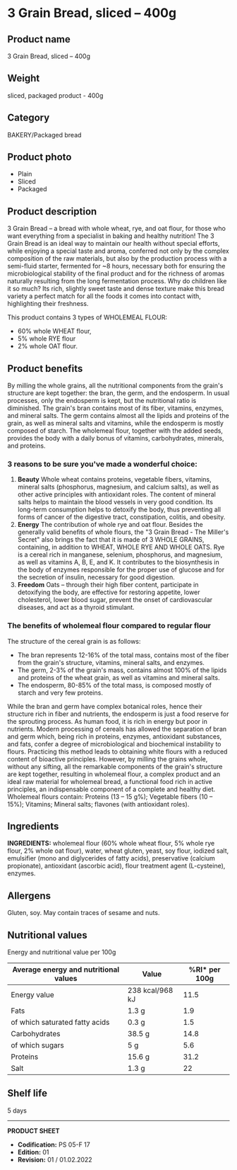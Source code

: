 # 3 Grain Bread, sliced – 400g

## Product name
3 Grain Bread, sliced – 400g

## Weight
sliced, packaged product - 400g

## Category
BAKERY/Packaged bread

## Product photo
- Plain
- Sliced
- Packaged

## Product description
3 Grain Bread – a bread with whole wheat, rye, and oat flour, for those who want everything from a specialist in baking and healthy nutrition! The 3 Grain Bread is an ideal way to maintain our health without special efforts, while enjoying a special taste and aroma, conferred not only by the complex composition of the raw materials, but also by the production process with a semi-fluid starter, fermented for ~8 hours, necessary both for ensuring the microbiological stability of the final product and for the richness of aromas naturally resulting from the long fermentation process.
Why do children like it so much?
Its rich, slightly sweet taste and dense texture make this bread variety a perfect match for all the foods it comes into contact with, highlighting their freshness.

This product contains 3 types of WHOLEMEAL FLOUR:
- 60% whole WHEAT flour,
- 5% whole RYE flour
- 2% whole OAT flour.

## Product benefits
By milling the whole grains, all the nutritional components from the grain's structure are kept together: the bran, the germ, and the endosperm. In usual processes, only the endosperm is kept, but the nutritional ratio is diminished. The grain's bran contains most of its fiber, vitamins, enzymes, and mineral salts. The germ contains almost all the lipids and proteins of the grain, as well as mineral salts and vitamins, while the endosperm is mostly composed of starch. The wholemeal flour, together with the added seeds, provides the body with a daily bonus of vitamins, carbohydrates, minerals, and proteins.

### 3 reasons to be sure you've made a wonderful choice:
1.  **Beauty**
    Whole wheat contains proteins, vegetable fibers, vitamins, mineral salts (phosphorus, magnesium, and calcium salts), as well as other active principles with antioxidant roles. The content of mineral salts helps to maintain the blood vessels in very good condition. Its long-term consumption helps to detoxify the body, thus preventing all forms of cancer of the digestive tract, constipation, colitis, and obesity.
2.  **Energy**
    The contribution of whole rye and oat flour. Besides the generally valid benefits of whole flours, the "3 Grain Bread - The Miller's Secret" also brings the fact that it is made of 3 WHOLE GRAINS, containing, in addition to WHEAT, WHOLE RYE AND WHOLE OATS. Rye is a cereal rich in manganese, selenium, phosphorus, and magnesium, as well as vitamins A, B, E, and K. It contributes to the biosynthesis in the body of enzymes responsible for the proper use of glucose and for the secretion of insulin, necessary for good digestion.
3.  **Freedom**
    Oats – through their high fiber content, participate in detoxifying the body, are effective for restoring appetite, lower cholesterol, lower blood sugar, prevent the onset of cardiovascular diseases, and act as a thyroid stimulant.

### The benefits of wholemeal flour compared to regular flour
The structure of the cereal grain is as follows:
- The bran represents 12-16% of the total mass, contains most of the fiber from the grain's structure, vitamins, mineral salts, and enzymes.
- The germ, 2-3% of the grain's mass, contains almost 100% of the lipids and proteins of the wheat grain, as well as vitamins and mineral salts.
- The endosperm, 80-85% of the total mass, is composed mostly of starch and very few proteins.

While the bran and germ have complex botanical roles, hence their structure rich in fiber and nutrients, the endosperm is just a food reserve for the sprouting process. As human food, it is rich in energy but poor in nutrients. Modern processing of cereals has allowed the separation of bran and germ which, being rich in proteins, enzymes, antioxidant substances, and fats, confer a degree of microbiological and biochemical instability to flours. Practicing this method leads to obtaining white flours with a reduced content of bioactive principles. However, by milling the grains whole, without any sifting, all the remarkable components of the grain's structure are kept together, resulting in wholemeal flour, a complex product and an ideal raw material for wholemeal bread, a functional food rich in active principles, an indispensable component of a complete and healthy diet.
Wholemeal flours contain: Proteins (13 – 15 g%); Vegetable fibers (10 – 15%); Vitamins; Mineral salts; flavones (with antioxidant roles).

## Ingredients
**INGREDIENTS:** wholemeal flour (60% whole wheat flour, 5% whole rye flour, 2% whole oat flour), water, wheat gluten, yeast, soy flour, iodized salt, emulsifier (mono and diglycerides of fatty acids), preservative (calcium propionate), antioxidant (ascorbic acid), flour treatment agent (L-cysteine), enzymes.

## Allergens
Gluten, soy. May contain traces of sesame and nuts.

## Nutritional values
Energy and nutritional value per 100g

| Average energy and nutritional values | Value | %RI* per 100g |
|-----------------------------------------|------------------|------------------|
| Energy value                            | 238 kcal/968 kJ  | 11.5             |
| Fats                                    | 1.3 g            | 1.9              |
| of which saturated fatty acids          | 0.3 g            | 1.5              |
| Carbohydrates                           | 38.5 g           | 14.8             |
| of which sugars                         | 5 g              | 5.6              |
| Proteins                                | 15.6 g           | 31.2             |
| Salt                                    | 1.3 g            | 22               |

## Shelf life
5 days

---
**PRODUCT SHEET**
- **Codification:** PS 05-F 17
- **Edition:** 01
- **Revision:** 01 / 01.02.2022